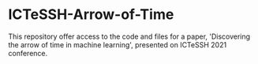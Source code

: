 # ICTeSSH-Arrow-of-Time

This repository offer access to the code and files for a paper, 'Discovering the arrow of time in machine learning', presented on ICTeSSH 2021 conference. 

